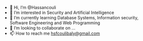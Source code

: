- 👋 Hi, I’m @Hassancouli
- 👀 I’m interested in Security and Artificial Intelligence
- 🌱 I’m currently learning Database Systems, Information security, Software Engineering and Web Programming
- 💞️ I’m looking to collaborate on ...
- 📫 How to reach me hsfcoulibaly@gmail.com

<!---
Hassancouli/Hassancouli is a ✨ special ✨ repository because its `README.md` (this file) appears on your GitHub profile.
You can click the Preview link to take a look at your changes.
--->
